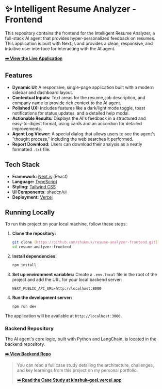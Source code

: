 # ✨ Intelligent Resume Analyzer - Frontend

This repository contains the frontend for the Intelligent Resume Analyzer, a full-stack AI agent that provides hyper-personalized feedback on resumes. This application is built with Next.js and provides a clean, responsive, and intuitive user interface for interacting with the AI agent.

[**➡️ View the Live Application**](https://ranalyzer.vercel.app/)

<!-- It's a great idea to add a screenshot of your app here! -->

## Features

* **Dynamic UI:** A responsive, single-page application built with a modern sidebar and dashboard layout.
* **Contextual Inputs:** Text areas for the resume, job description, and company name to provide rich context to the AI agent.
* **Polished UX:** Includes features like a dark/light mode toggle, toast notifications for status updates, and a detailed help modal.
* **Actionable Results:** Displays the AI's feedback in a structured and easy-to-digest format, using cards and an accordion for detailed improvements.
* **Agent Log Viewer:** A special dialog that allows users to see the agent's "thought process," including the web searches it performed.
* **Report Download:** Users can download their analysis as a neatly formatted `.txt` file.

## Tech Stack

* **Framework:** [Next.js](https://nextjs.org/) (React)
* **Language:** [TypeScript](https://www.typescriptlang.org/)
* **Styling:** [Tailwind CSS](https://tailwindcss.com/)
* **UI Components:** [shadcn/ui](https://ui.shadcn.com/)
* **Deployment:** [Vercel](https://vercel.com/)

## Running Locally

To run this project on your local machine, follow these steps:

1.  **Clone the repository:**
    ```bash
    git clone [https://github.com/shuknuk/resume-analyzer-frontend.git](https://github.com/shuknuk/resume-analyzer-frontend.git)
    cd resume-analyzer-frontend
    ```

2.  **Install dependencies:**
    ```bash
    npm install
    ```

3.  **Set up environment variables:**
    Create a `.env.local` file in the root of the project and add the URL for your local backend server:
    ```
    NEXT_PUBLIC_API_URL=http://localhost:8000
    ```

4.  **Run the development server:**
    ```bash
    npm run dev
    ```

The application will be available at `http://localhost:3000`.

### Backend Repository

The AI agent's core logic, built with Python and LangChain, is located in the backend repository.

[**➡️ View Backend Repo**](https://github.com/shuknuk/resume-analyzer)

>
> You can read a full case study detailing the architecture, challenges, and key learnings from this project on my personal portfolio.
>
> [**➡️ Read the Case Study at kinshuk-goel.vercel.app**](https://kinshuk-goel.vercel.app/)